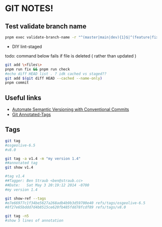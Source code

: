 # GIT NOTES!

## Test validate branch name

```sh
pnpm exec validate-branch-name -r "^(master|main|dev){1}$|^(feature|fix|hotfix|release)/.+$" -t feature/main
```

-   DIY lint-staged

todo: command below fails if file is deleted ( rather than updated )

```sh
git add \<files\>
pnpm run fix && pnpm run check
#echo diff HEAD list . ? idk cached vs staged??
git add $(git diff HEAD --cached --name-only)
pnpm commit
```

## Useful links

-   [Automate Semantic Versioning with Conventional Commits](https://medium.com/@jsilvax/automate-semantic-versioning-with-conventional-commits-d76a9f45f2fa)
-   [Git Annotated-Tags](https://git-scm.com/book/en/v2/Git-Basics-Tagging#Annotated-Tags)

## Tags

```sh
git tag
#osgeolive-6.5
#v8.0

git tag -a v1.4 -m "my version 1.4"
##annotated tag
git show v1.4

#tag v1.4
##Tagger: Ben Straub <ben@straub.cc>
##Date:   Sat May 3 20:19:12 2014 -0700
#my version 1.4

git show-ref --tags
#e7e66977c1f34be5627a268adb4b9b3d59700e40 refs/tags/osgeolive-6.5
#8f27e65bddd7d4b8515ce620fb485fdd78fcdf89 refs/tags/v8.0

git tag -n5
#show 5 lines of annotation
```
